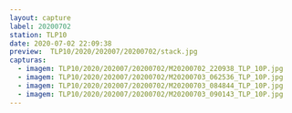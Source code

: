 ```yaml
---
layout: capture
label: 20200702
station: TLP10
date: 2020-07-02 22:09:38
preview:  TLP10/2020/202007/20200702/stack.jpg
capturas:
  - imagem: TLP10/2020/202007/20200702/M20200702_220938_TLP_10P.jpg
  - imagem: TLP10/2020/202007/20200702/M20200703_062536_TLP_10P.jpg
  - imagem: TLP10/2020/202007/20200702/M20200703_084844_TLP_10P.jpg
  - imagem: TLP10/2020/202007/20200702/M20200703_090143_TLP_10P.jpg
---
```

